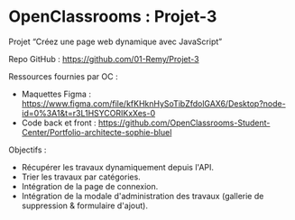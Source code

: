 # OpenClassrooms : Projet-3

Projet “Créez une page web dynamique avec JavaScript”

Repo GitHub : https://github.com/01-Remy/Projet-3

Ressources fournies par OC :

- Maquettes Figma : https://www.figma.com/file/kfKHknHySoTibZfdolGAX6/Desktop?node-id=0%3A1&t=r3L1HSYCORIKxXes-0
- Code back et front : https://github.com/OpenClassrooms-Student-Center/Portfolio-architecte-sophie-bluel

Objectifs :

- Récupérer les travaux dynamiquement depuis l'API.
- Trier les travaux par catégories.
- Intégration de la page de connexion.
- Intégration de la modale d'administration des travaux (gallerie de suppression & formulaire d'ajout).

